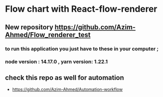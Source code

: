 # Flow chart with React-flow-renderer

## New repository https://github.com/Azim-Ahmed/Flow_renderer_test
### to run this application you just have to these in your computer ;

### node version : 14.17.0 , yarn version: 1.22.1


## check this repo as well for automation
- https://github.com/Azim-Ahmed/Automation-workflow
